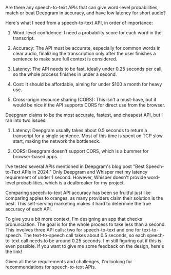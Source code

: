 Are there any speech-to-text APIs that can give word-level probabilities, match or beat Deepgram in accuracy, and have low latency for short audio?

Here's what I need from a speech-to-text API, in order of importance:

1. Word-level confidence: I need a probability score for each word in the transcript.

1. Accuracy: The API must be accurate, especially for common words in clear audio, finalizing the transcription only after the user finishes a sentence to make sure full context is considered.

1. Latency: The API needs to be fast, ideally under 0.25 seconds per call, so the whole process finishes in under a second.

1. Cost: It should be affordable, aiming for under $100 a month for heavy use.

1. Cross-origin resource sharing (CORS): This isn't a must-have, but it would be nice if the API supports CORS for direct use from the browser.

Deepgram claims to be the most accurate, fastest, and cheapest API, but I ran into two issues:

1. Latency: Deepgram usually takes about 0.5 seconds to return a transcript for a single sentence. Most of this time is spent on TCP slow start, making the network the bottleneck.

1. CORS: Deepgram doesn't support CORS, which is a bummer for browser-based apps.

I've tested several APIs mentioned in Deepgram's blog post "Best Speech-to-Text APIs in 2024." Only Deepgram and Whisper met my latency requirement of under 1 second. However, Whisper doesn't provide word-level probabilities, which is a dealbreaker for my project.

Comparing speech-to-text API accuracy has been so fruitful just like comparing apples to oranges, as many providers claim their solution is the best. This self-serving marketing makes it hard to determine the true accuracy of each API.

To give you a bit more context, I'm designing an app that checks pronunciation. The goal is for the whole process to take less than a second. This involves three API calls: two for speech-to-text and one for text-to-speech. The text-to-speech call takes about 0.5 seconds, so each speech-to-text call needs to be around 0.25 seconds. I'm still figuring out if this is even possible.  If you want to give me some feedback on the design, here's the link!

Given all these requirements and challenges, I'm looking for recommendations for speech-to-text APIs.
